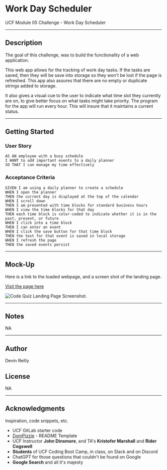 # Work Day Scheduler

UCF Module 05 Challenge - Work Day Scheduler

---------------------
## Description

The goal of this challenge, was to build the functionality of a web application.


This web app allows for the tracking of work day tasks. If the tasks are saved, then they will be save into storage so they won't be lost if the page is refreshed. This app also assures that there are no empty or duplicate strings added to storage.


It also gives a visual cue to the user to indicate what time slot they currently are on, to give better focus on what tasks might take priority.
The program for the app will run every hour. This will insure that it maintains a current status.

----------------------
## Getting Started

### User Story
```
AS AN employee with a busy schedule
I WANT to add important events to a daily planner
SO THAT I can manage my time effectively
```


### Acceptance Criteria
```
GIVEN I am using a daily planner to create a schedule
WHEN I open the planner
THEN the current day is displayed at the top of the calendar
WHEN I scroll down
THEN I am presented with time blocks for standard business hours
WHEN I view the time blocks for that day
THEN each time block is color-coded to indicate whether it is in the past, present, or future
WHEN I click into a time block
THEN I can enter an event
WHEN I click the save button for that time block
THEN the text for that event is saved in local storage
WHEN I refresh the page
THEN the saved events persist
```
----------------------
## Mock-Up
Here is a link to the loaded webpage, and a screen shot of the landing page.

[Visit the page here](https://werthird.github.io/ucf-module-4-challenge/)

![Code Quiz Landing Page Screenshot](/assets/images/code-quiz-screenshot.jpg "Code Quiz Landing Page Screenshot").

----------------------
## Notes
NA

----------------------
## Author

Devin Reilly 

## License

NA

----------------------
## Acknowledgments

Inspiration, code snippets, etc.

* UCF GitLab starter code
* [DomPizzie](Vhttps://gist.github.com/DomPizzie/7a5ff55ffa9081f2de27c315f5018afc) - README Template
* UCF Instructor **John Dinsmore**, and TA's **Kristofer Marshall** and **Rider Cogswell**
* **Students** of UCF Coding Boot Camp, in class, on Slack and  on Discord
* ChatGPT for those questions that couldn't be found on Google
* **Google Search** and all it's majesty
